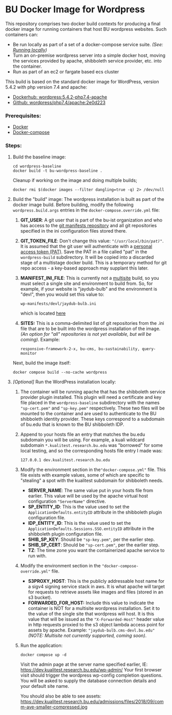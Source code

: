 # BU Docker Image for Wordpress

This repository comprises two docker build contexts for producing a final docker image for running containers that host BU wordpress websites.
Such containers can:

- Be run locally as part of a set of a docker-compose service suite. *(See: [Running locally](./local.md))*
- Turn an on-premise wordpress server into a simple docker host, moving the services provided by apache, shibboleth service provider, etc. into the container. 
- Run as part of an ec2 or fargate based ecs cluster

This build is based on the standard docker image for WordPress, version 5.4.2 with php version 7.4 and apache:

-  [Dockerhub: wordpress:5.4.2-php7.4-apache](https://hub.docker.com/layers/library/wordpress/5.4.2-php7.4-apache/images/sha256-592909e2dfca9b4c0a776d4e76023679b02d5df96bb751481f4f5d53ccfe1f02?context=explore)
- [Github: wordpress/php7.4/apache:2e0d223](https://github.com/docker-library/wordpress/tree/2e0d223a67a645307559e05f3fa4a154b2bbb983/php7.4/apache)

### Prerequisites:

- [Docker](https://docs.docker.com/get-docker/)
- [Docker-compose](https://docs.docker.com/compose/install/)

### Steps:

1. Build the baseline image:

   ```
   cd wordpress-baseline
   docker build -t bu-wordpress-baseline .
   ```

   Cleanup if working on the image and doing multiple builds;

   ```
   docker rmi $(docker images --filter dangling=true -q) 2> /dev/null
   ```

2. Build the "build" image:
   The wordpress installation is built as part of the docker image build. Before building, modify the following `wordpress.build.args` entries in the `docker-compose.override.yml` file:

   1. **GIT_USER**: A git user that is part of the bu-ist organization and who has access to the [git manifests repository](https://github.com/bu-ist/wp-manifests/tree/master) and all git repositories specified in the ini configuration files stored there.

   2. **GIT_TOKEN_FILE**: Don't change this value: *`"(/usr/local/bin/pat)"`*. It is assumed that the git user will authenticate with a [personal access token (PAT)](https://docs.github.com/en/authentication/keeping-your-account-and-data-secure/managing-your-personal-access-tokens). Save the PAT in a file called "pat" in the `wordpress-build` subdirectory. It will be copied into a discarded stage of a multistage docker build. This is a temporary method for git repo access - a key-based approach may supplant this later.

   3. **MANIFEST_INI_FILE**: This is currently not a [multisite](https://wordpress.org/documentation/article/wordpress-glossary/#multisite) build, so you must select a single site and environment to build from. So, for example, if your website is "jaydub-bulb" and the environment is "devl", then you would set this value to:

      ```
      wp-manifests/devl/jaydub-bulb.ini
      ```

      which is located [here](https://github.com/bu-ist/wp-manifests/blob/master/devl/jaydub-bulb.ini)

   4. **SITES:** This is a comma-delimited list of git repositories from the .ini file that are to be built into the wordpress installation of the image. *(An option for "all" repositories is not yet available, but will be coming)*. Example:

      ```
      responsive-framework-2-x, bu-cms, bu-sustainability, query-monitor
      ```

   Next, build the image itself:

   ```
   docker compose build --no-cache wordpress
   ```

3. *[Optional]* Run the WordPress installation locally:

   1. The container will be running apache that has the shibboleth service provider plugin installed.
      This plugin will need a certificate and key file placed in the `wordpress-baseline` subdirectory with the names `"sp-cert.pem"` and `"sp-key.pem"` respectively. These two files will be mounted to the container and are used to authenticate to the BU shibboleth identity provider. These keys correspond to a subdomain of bu.edu that is known to the BU shibboleth IDP.

   2. Append to your hosts file an entry that matches the bu.edu subdomain you will be using.
      For example, a kuali wildcard subdomain `*.kualitest.research.bu.edu` was "borrowed" for some local testing, and so the corresponding hosts file entry I made was:

      ```
      127.0.0.1	dev.kualitest.research.bu.edu
      ```

   3. Modify the environment section in the`"docker-compose.yml"` file.
      This file exists with example values, some of which are specific to "stealing" a spot with the kualitest subdomain for shibboleth needs.

      - **SERVER_NAME**: The same value put in your hosts file from earlier. This value will be used by the apache virtual host configuration `"ServerName"` directive.
      - **SP_ENTITY_ID**: This is the value used to set the `ApplicationDefaults.entityID` attribute in the shibboleth plugin configuration file.
      - **IDP_ENTITY_ID**: This is the value used to set the `ApplicationDefaults.Sessions.SSO.entityID` attribute in the shibboleth plugin configuration file.
      - **SHIB_SP_KEY**: Should be `"sp-key.pem"`, per the earlier step.
      - **SHIB_SP_CERT**: Should be `"sp-cert.pem"`, per the earlier step.
      - **TZ**: The time zone you want the containerized apache service to run with.

   4. Modify the environment section in the `"docker-compose-override.yml"` file.

      - **S3PROXY_HOST**: This is the publicly addressable host name for a sigv4 signing service stack in aws. It is what apache will target for requests to retrieve assets like images and files (stored in an s3 bucket).
      - **FORWARDED_FOR_HOST:** Include this value to indicate the container is NOT for a multisite wordpress installation. Set it to the value of the single site that wordpress will host. It is this value that will be issued as the `"X-Forwarded-Host"` header value in http requests proxied to the s3 object lambda access point for assets by apache. Example: `"jaydub-bulb.cms-devl.bu.edu"`*(NOTE: Multisite not currently supported, coming soon)*.
      
   5. Run the application:
   
      ```
      docker compose up -d
      ```
   
      Visit the admin page at the server name specified earlier, IE: https://dev.kualitest.research.bu.edu/wp-admin/
      Your first browser visit should trigger the wordpress wp-config completion questions.
      You will be asked to supply the database connection details and your default site name.
      
      You should also be able to see assets: https://dev.kualitest.research.bu.edu/admissions/files/2018/09/comm-ave-smaller-compressed.jpg

